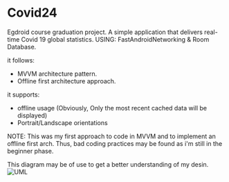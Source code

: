 # Covid24
Egdroid course graduation project.
A simple application that delivers real-time Covid 19 global statistics.
USING: FastAndroidNetworking & Room Database.

it follows:
- MVVM architecture pattern.
- Offline first architecture approach.

it supports:
- offline usage (Obviously, Only the most recent cached data will be displayed)
- Portrait/Landscape orientations


NOTE: This was my first approach to code in MVVM and to implement an offline first arch. Thus, bad coding practices may be found as i'm still in the beginner phase.

This diagram may be of use to get a better understanding of my desin.
![UML](https://user-images.githubusercontent.com/51246543/82740655-3d9c8f80-9d4b-11ea-99b0-4345f7dcf3ad.jpeg)

